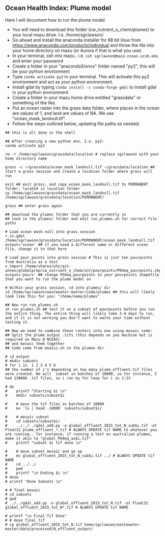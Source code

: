 ## Ocean Health Index: Plume model 

Here I will document how to run the plume model. 

 - You will need to download this folder (cw_nutrient_o_chem/plumes) to your local mazu drive. I.e. /home/sgclawson/
 - Go ahead and install the anaconda installer for 68 bit linux from https://www.anaconda.com/products/individual and throw the file into your home directory on mazu (or Aurora if that is what you use).
 - In your terminal, ssh into mazu.. i.e. `ssh sgclawson@mazu.nceas.ucsb.edu` and enter your password
 - Create a folder in your "anaconda3/envs" folder named "py2", this will be your python environment
 - Type `conda activate py2` in your terminal. This will activate this py2 environment and act as your python environment. 
 - Install gdal by typing `conda install -c conda-forge gdal` to install gdal in your python environment. 
 - Create a folder in your mazu home drive entitled "grassdata" or something of the like.
 - Put an ocean raster into the grass data folder, where places in the ocean are values of 1, and land are values of NA. We use "ocean_mask_landnull.tif".  
 - Follow the steps outlined below, updating file paths as needed: 
 
 ```
 ## this is all done in the shell

## After creating a new python env, I.e. py2: 
conda activate py2

rm -r /home/sgclawson/grassdata/location # replace sgclawson with your home directory name

grass -c ~/grassdata/ocean_mask_landnull.tif ~/grassdata/location ## start a grass session and create a location folder where grass will run 

exit ## exit grass, and copy ocean_mask_landnull.tif to PERMANENT folder, located in location folder
cp /home/sgclawson/grassdata/ocean_mask_landnull.tif /home/sgclawson/grassdata/location/PERMANENT/ 

grass ## enter grass again

## download the plumes folder that you are currently in
## look in the plumes/ folder and edit run_plumes.sh for correct file paths 

# Load ocean mask null into grass session 
r.in.gdal /home/sgclawson/grassdata/location/PERMANENT/ocean_mask_landnull.tif output='ocean' ## if you used a different name or different ocean file, change it to that here

# Load pour points into grass session # This is just ten pourpoints from Australia as a test
v.import /home/shares/ohi/git-annex/globalprep/cw_nutrient_o_chem/int/pourpoints/PO4eq_pourpoints.shp output='pours' ## change PO4eq_pourpoints to your pourpoints shapefile that you want to run the plume model on

# Within your grass session, cd into plumes/ dir
cd /home/sgclawson/wastewater-master/code/plumes ## this will likely look like this for you: "/home/name/plumes"

## Now run run_plumes.sh
sh run_plumes.sh ## test it on a subset of pourpoints before you run the entire thing. The entire thing will likely take 3-4 days to run, and if it is not working you don't want to waste your time without testing it. 

## Now we need to combine these rasters into one using mosaic code: 
## Split the plume output .tifs (this depends on you machine but is required on Mazu @ NCEAS) 
## and mosaic them together 
## Code come from moasic.sh in the plumes dir
 
# cd output
# mkdir subsets
# for i in  1 2 3 4 5 6 
## the number of i's depending on how many plume_effluent.tif files were created. We will  subset in batches of 10000, so for instance, I had 130000 .tif files, so i ran my for loop for i in 1:13

# do
#    printf "Starting $i \n"
#    mkdir subsets/subset$i
   
#    # move the tif files in batches of 10000
#    mv `ls | head -10000` subsets/subset$i/
   
#    # mosaic subset 
#    cd subsets/subset$i/
#    ../../../gdal_add.py -o global_effluent_2015_tot_N_sub$i.tif -ot Float32 plume_effluent_*.tif # ALWAYS UPDATE tif NAME to whatever you are running.. for instance, if running a test on australian plumes, make it akin to "global_PO4eq_au$i.tif"
#    printf "subset $i tif done \n"
   
#    # move subset mosaic and go up
#    mv global_effluent_2015_tot_N_sub$i.tif ../ # ALWAYS UPDATE tif NAME
#    cd ../../
#    pwd
#    printf "\n Ending $i \n"
# done
# printf "Done Subsets \n"

# # final mosaic
# cd subsets
# pwd
# ../../gdal_add.py -o global_effluent_2015_tot_N.tif -ot Float32 global_effluent_2015_tot_N*.tif # ALWAYS UPDATE tif NAME

# printf "\n Final Tif Done"
# # move final tif
# cp global_effluent_2015_tot_N.tif home/sgclawson/wastewater-master/data/processed/N_effluent_output/
```

